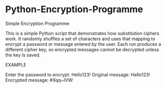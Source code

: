 # Python-Encryption-Programme
Simple Encryption Programme

This is a simple Python script that demonstrates how substitution ciphers work.
It randomly shuffles a set of characters and uses that mapping to encrypt a password or message entered by the user.
Each run produces a different cipher key, so encrypted messages cannot be decrypted unless the key is saved.

EXAMPLE

Enter the password to encrypt: Hello123!
Original message: Hello123!
Encrypted message: #Xqq~lVW:


